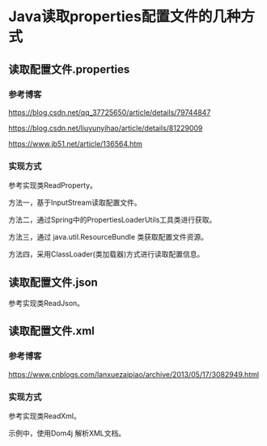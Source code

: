 # Java读取properties配置文件的几种方式

## 读取配置文件.properties

### 参考博客

https://blog.csdn.net/qq_37725650/article/details/79744847

https://blog.csdn.net/liuyunyihao/article/details/81229009

https://www.jb51.net/article/136564.htm

### 实现方式

参考实现类ReadProperty。

方法一，基于InputStream读取配置文件。

方法二，通过Spring中的PropertiesLoaderUtils工具类进行获取。

方法三，通过 java.util.ResourceBundle 类获取配置文件资源。

方法四，采用ClassLoader(类加载器)方式进行读取配置信息。

## 读取配置文件.json

参考实现类ReadJson。

## 读取配置文件.xml

### 参考博客

https://www.cnblogs.com/lanxuezaipiao/archive/2013/05/17/3082949.html

### 实现方式

参考实现类ReadXml。

示例中，使用Dom4j 解析XML文档。